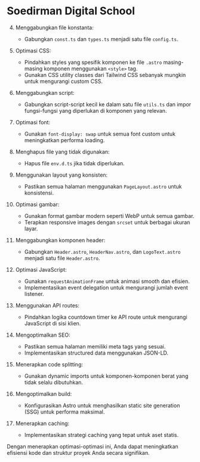 # Soedirman Digital School

4. Menggabungkan file konstanta:
   - Gabungkan `const.ts` dan `types.ts` menjadi satu file `config.ts`.

5. Optimasi CSS:
   - Pindahkan styles yang spesifik komponen ke file `.astro` masing-masing komponen menggunakan `<style>` tag.
   - Gunakan CSS utility classes dari Tailwind CSS sebanyak mungkin untuk mengurangi custom CSS.

6. Menggabungkan script:
   - Gabungkan script-script kecil ke dalam satu file `utils.ts` dan impor fungsi-fungsi yang diperlukan di komponen yang relevan.

7. Optimasi font:
   - Gunakan `font-display: swap` untuk semua font custom untuk meningkatkan performa loading.

8. Menghapus file yang tidak digunakan:
   - Hapus file `env.d.ts` jika tidak diperlukan.

9. Menggunakan layout yang konsisten:
   - Pastikan semua halaman menggunakan `PageLayout.astro` untuk konsistensi.

10. Optimasi gambar:
    - Gunakan format gambar modern seperti WebP untuk semua gambar.
    - Terapkan responsive images dengan `srcset` untuk berbagai ukuran layar.

11. Menggabungkan komponen header:
    - Gabungkan `Header.astro`, `HeaderNav.astro`, dan `LogoText.astro` menjadi satu file `Header.astro`.

12. Optimasi JavaScript:
    - Gunakan `requestAnimationFrame` untuk animasi smooth dan efisien.
    - Implementasikan event delegation untuk mengurangi jumlah event listener.

13. Menggunakan API routes:
    - Pindahkan logika countdown timer ke API route untuk mengurangi JavaScript di sisi klien.

14. Mengoptimalkan SEO:
    - Pastikan semua halaman memiliki meta tags yang sesuai.
    - Implementasikan structured data menggunakan JSON-LD.

15. Menerapkan code splitting:
    - Gunakan dynamic imports untuk komponen-komponen berat yang tidak selalu dibutuhkan.

16. Mengoptimalkan build:
    - Konfigurasikan Astro untuk menghasilkan static site generation (SSG) untuk performa maksimal.

17. Menerapkan caching:
    - Implementasikan strategi caching yang tepat untuk aset statis.

Dengan menerapkan optimasi-optimasi ini, Anda dapat meningkatkan efisiensi kode dan struktur proyek Anda secara signifikan.
